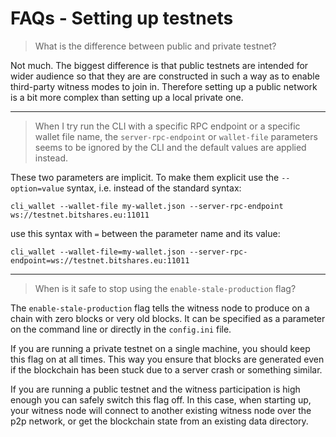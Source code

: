 # FAQs - Setting up testnets

> What is the difference between public and private testnet?

Not much. The biggest difference is that public testnets are intended for wider audience so that they are are constructed in such a way as to enable third-party witness modes to join in. Therefore setting up a public network is a bit more complex than setting up a local private one.

---
> When I try run the CLI with a specific RPC endpoint or a specific wallet file name, the `server-rpc-endpoint` or `wallet-file` parameters seems to be ignored by the CLI and the default values are applied instead.

These two parameters are implicit. To make them explicit use the `--option=value` syntax, i.e. instead of the standard syntax:
```
cli_wallet --wallet-file my-wallet.json --server-rpc-endpoint ws://testnet.bitshares.eu:11011
```
use this syntax with `=` between the parameter name and its value:
```
cli_wallet --wallet-file=my-wallet.json --server-rpc-endpoint=ws://testnet.bitshares.eu:11011
```

---
> When is it safe to stop using the `enable-stale-production` flag?

The `enable-stale-production` flag tells the witness node to produce on a chain with zero blocks or very old blocks. It can be specified as a parameter on the command line or directly in the `config.ini` file.

If you are running a private testnet on a single machine, you should keep this flag on at all times. This way you ensure that blocks are generated even if the blockchain has been stuck due to a server crash or something similar.

If you are running a public testnet and the witness participation is high enough you can safely switch this flag off. In this case, when starting up, your witness node will connect to another existing witness node over the p2p network, or get the blockchain state from an existing data directory.